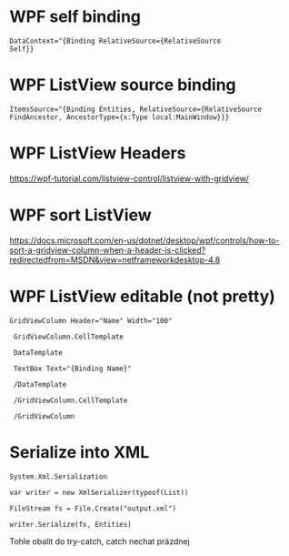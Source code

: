 # WPF self binding
<code>DataContext="{Binding RelativeSource={RelativeSource Self}}</code>

# WPF ListView source binding
<code>ItemsSource="{Binding Entities, RelativeSource={RelativeSource FindAncestor, AncestorType={x:Type local:MainWindow}}}</code>

# WPF ListView Headers
https://wpf-tutorial.com/listview-control/listview-with-gridview/

# WPF sort ListView
https://docs.microsoft.com/en-us/dotnet/desktop/wpf/controls/how-to-sort-a-gridview-column-when-a-header-is-clicked?redirectedfrom=MSDN&view=netframeworkdesktop-4.8

# WPF ListView editable (not pretty)
<code>GridViewColumn Header="Name" Width="100"</code>

<code> GridViewColumn.CellTemplate </code>

<code> DataTemplate </code>

<code> TextBox Text="{Binding Name}" </code>

<code> /DataTemplate </code>

<code> /GridViewColumn.CellTemplate </code>

<code> /GridViewColumn </code>

# Serialize into XML

<code>System.Xml.Serialization</code>

<code>var writer = new XmlSerializer(typeof(List<Entity>))</code>

  <code>FileStream fs = File.Create("output.xml")</code>
  
  <code>writer.Serialize(fs, Entities)</code>
  
Tohle obalit do try-catch, catch nechat prázdnej
 
